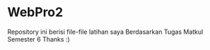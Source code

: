 # WebPro2

Repository ini 
berisi file-file latihan saya
Berdasarkan Tugas Matkul Semester 6
Thanks :)
